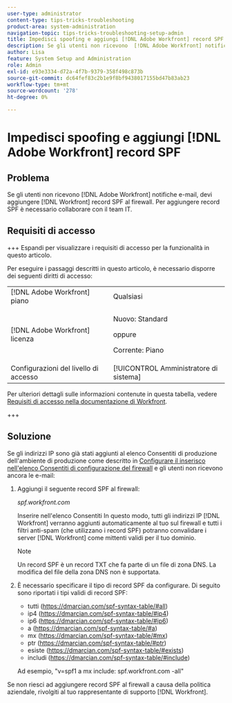 ```yaml
---
user-type: administrator
content-type: tips-tricks-troubleshooting
product-area: system-administration
navigation-topic: tips-tricks-troubleshooting-setup-admin
title: Impedisci spoofing e aggiungi [!DNL Adobe Workfront] record SPF
description: Se gli utenti non ricevono  [!DNL Adobe Workfront] notifiche e-mail, devi aggiungere [!DNL Workfront] record SPF al firewall. Per aggiungere record SPF è necessario collaborare con il team IT.
author: Lisa
feature: System Setup and Administration
role: Admin
exl-id: e93e3334-d72a-4f7b-9379-358f498c873b
source-git-commit: dc64fef83c2b1e9f8bf9438017155bd47b83ab23
workflow-type: tm+mt
source-wordcount: '278'
ht-degree: 0%

---
```


# Impedisci spoofing e aggiungi [!DNL Adobe Workfront] record SPF

## Problema

Se gli utenti non ricevono [!DNL Adobe Workfront] notifiche e-mail, devi aggiungere [!DNL Workfront] record SPF al firewall. Per aggiungere record SPF è necessario collaborare con il team IT.

## Requisiti di accesso

+++ Espandi per visualizzare i requisiti di accesso per la funzionalità in questo articolo.

Per eseguire i passaggi descritti in questo articolo, è necessario disporre dei seguenti diritti di accesso:

<table style="table-layout:auto"> 
 <col> 
 <col> 
 <tbody> 
  <tr> 
   <td role="rowheader">[!DNL Adobe Workfront] piano</td> 
   <td>Qualsiasi</td> 
  </tr> 
  <tr> 
   <td role="rowheader">[!DNL Adobe Workfront] licenza</td> 
   <td>
   <p>Nuovo: Standard</p>
   <p>oppure</p>
   <p>Corrente: Piano</p></td> 
  </tr> 
  <tr> 
   <td role="rowheader">Configurazioni del livello di accesso</td> 
   <td>[!UICONTROL Amministratore di sistema]</td> 
  </tr> 
 </tbody> 
</table>

Per ulteriori dettagli sulle informazioni contenute in questa tabella, vedere [Requisiti di accesso nella documentazione di Workfront](/help/quicksilver/administration-and-setup/add-users/access-levels-and-object-permissions/access-level-requirements-in-documentation.md).

+++

## Soluzione

Se gli indirizzi IP sono già stati aggiunti al elenco Consentiti di produzione dell&#39;ambiente di produzione come descritto in [Configurare il inserisco nell&#39;elenco Consentiti di configurazione del firewall](../../administration-and-setup/get-started-wf-administration/configure-your-firewall.md) e gli utenti non ricevono ancora le e-mail:

1. Aggiungi il seguente record SPF al firewall:

   *spf.workfront.com*

   Inserire nell&#39;elenco Consentiti In questo modo, tutti gli indirizzi IP [!DNL Workfront] verranno aggiunti automaticamente al tuo sul firewall e tutti i filtri anti-spam (che utilizzano i record SPF) potranno convalidare i server [!DNL Workfront] come mittenti validi per il tuo dominio.

   >[!NOTE]
   >
   > Un record SPF è un record TXT che fa parte di un file di zona DNS. La modifica del file della zona DNS non è supportata.

1. È necessario specificare il tipo di record SPF da configurare. Di seguito sono riportati i tipi validi di record SPF:

   * tutti (https://dmarcian.com/spf-syntax-table/#all)
   * ip4 (https://dmarcian.com/spf-syntax-table/#ip4)
   * ip6 (https://dmarcian.com/spf-syntax-table/#ip6)
   * a (https://dmarcian.com/spf-syntax-table/#a)
   * mx (https://dmarcian.com/spf-syntax-table/#mx)
   * ptr (https://dmarcian.com/spf-syntax-table/#ptr)
   * esiste (https://dmarcian.com/spf-syntax-table/#exists)
   * includi (https://dmarcian.com/spf-syntax-table/#include)

   Ad esempio, &quot;v=spf1 a mx include: spf.workfront.com -all&quot;

Se non riesci ad aggiungere record SPF al firewall a causa della politica aziendale, rivolgiti al tuo rappresentante di supporto [!DNL Workfront].
